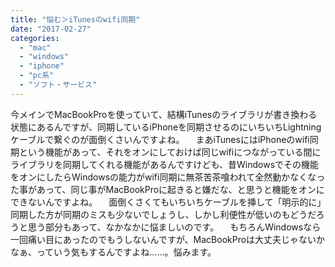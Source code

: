 ```yaml
---
title: "悩む＞iTunesのwifi同期"
date: "2017-02-27"
categories: 
  - "mac"
  - "windows"
  - "iphone"
  - "pc系"
  - "ソフト・サービス"
---
```


今メインでMacBookProを使っていて、結構iTunesのライブラリが書き換わる状態にあるんですが、同期しているiPhoneを同期させるのにいちいちLightningケーブルで繋ぐのが面倒くさいんですよね。 　まあiTunesにはiPhoneのwifi同期という機能があって、それをオンにしておけば同じwifiにつながっている間にライブラリを同期してくれる機能があるんですけども、昔Windowsでその機能をオンにしたらWindowsの能力がwifi同期に無茶苦茶喰われて全然動かなくなった事があって、同じ事がMacBookProに起きると嫌だな、と思うと機能をオンにできないんですよね。 　面倒くさくてもいちいちケーブルを挿して「明示的に」同期した方が同期のミスも少ないでしょうし、しかし利便性が低いのもどうだろうと思う部分もあって、なかなかに悩ましいのです。 　もちろんWindowsなら一回痛い目にあったのでもうしないんですが、MacBookProは大丈夫じゃないかなぁ、っていう気もするんですよね……。悩みます。
